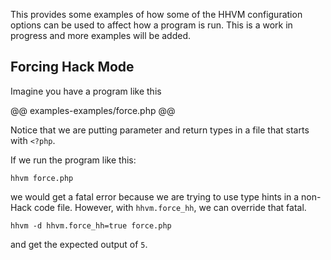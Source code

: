 This provides some examples of how some of the HHVM configuration options can be used to affect how a program is run. This is a work in progress and more examples will be added.

## Forcing Hack Mode

Imagine you have a program like this

@@ examples-examples/force.php @@

Notice that we are putting parameter and return types in a file that starts with `<?php`. 

If we run the program like this:

```
hhvm force.php
```

we would get a fatal error because we are trying to use type hints in a non-Hack code file. However, with `hhvm.force_hh`, we can override that fatal.

```
hhvm -d hhvm.force_hh=true force.php
```

and get the expected output of `5`.
